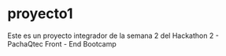 # proyecto1
Este es un proyecto integrador de la semana 2 del Hackathon 2 - PachaQtec Front - End Bootcamp
